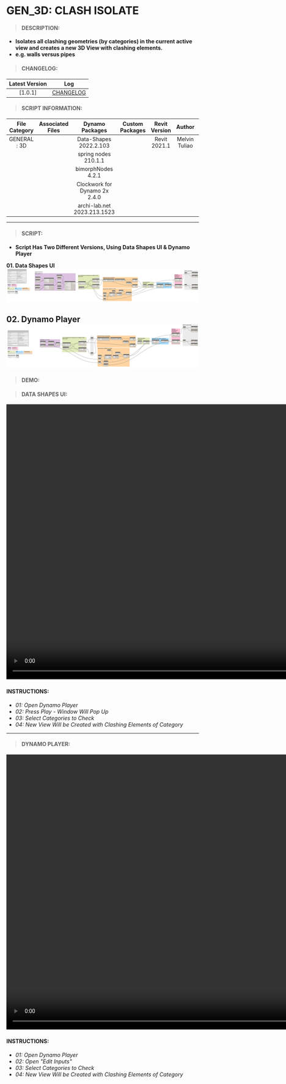 # GEN_3D: CLASH ISOLATE

> #### DESCRIPTION: 
- **Isolates all clashing geometries (by categories) in the current active view and creates a new 3D View with clashing elements.**
- **e.g. walls versus pipes**

> #### CHANGELOG:

| Latest Version | Log |
| :-------: | :----: | 
|[1.0.1] | [CHANGELOG](/_gen/3D/changelog/GEN_3D_ClashIsolate.md) |

> #### SCRIPT INFORMATION: 

| File Category| Associated Files | Dynamo Packages | Custom Packages | Revit Version | Author | Reviewed By |
| :-------: | :----: | :---: | :---: | :---: | :---: | :---: |
| GENERAL : 3D   |  | Data-Shapes 2022.2.103| | Revit 2021.1 | Melvin Tuliao | Cathrine Macabuhay |
|           |  | spring nodes 210.1.1|                 |                    |
|           |  | bimorphNodes 4.2.1|                   |                    |
|           |  | Clockwork for Dynamo 2x 2.4.0         |                    |
|           |  | archi-lab.net 2023.213.1523           |                    |
------------------------------------------------------------
> #### SCRIPT: 
- **Script Has Two Different Versions, Using Data Shapes UI & Dynamo Player**

**01. Data Shapes UI**
<img src="/images/gen/3D/GEN_3D_ClashIsolate_DSUI.png">

**02. Dynamo Player**
<img src="/images/gen/3D/GEN_3D_ClashIsolate_DP.png">
------------------------------------------------------------

> #### DEMO: 

> #### DATA SHAPES UI:
<video width="1280" height="720" controls>
 <source src="/_demo/GEN/3D/GEN_3D_ClashIsolate_DSUI.mp4" type="video/mp4">
</video>

#### INSTRUCTIONS: 
- *01: Open Dynamo Player*
- *02: Press Play - Window Will Pop Up*
- *03: Select Categories to Check*
- *04: New View Will be Created with Clashing Elements of Category*
------------------------------------------------------------
> #### DYNAMO PLAYER:
<video width="1280" height="720" controls>
 <source src="/_demo/GEN/3D/GEN_3D_ClashIsolate_DP.mp4" type="video/mp4">
</video>

#### INSTRUCTIONS: 
- *01: Open Dynamo Player*
- *02: Open "Edit Inputs"*
- *03: Select Categories to Check*
- *04: New View Will be Created with Clashing Elements of Category*
